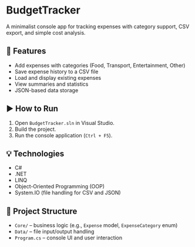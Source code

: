# BudgetTracker

A minimalist console app for tracking expenses with category support, CSV export, and simple cost analysis.

## 🔧 Features

- Add expenses with categories (Food, Transport, Entertainment, Other)
- Save expense history to a CSV file
- Load and display existing expenses
- View summaries and statistics
- JSON-based data storage

## ▶️ How to Run

1. Open `BudgetTracker.sln` in Visual Studio.
2. Build the project.
3. Run the console application (`Ctrl + F5`).

## 💡 Technologies

- C#
- .NET
- LINQ
- Object-Oriented Programming (OOP)
- System.IO (file handling for CSV and JSON)

## 📂 Project Structure

- `Core/` – business logic (e.g., `Expense` model, `ExpenseCategory` enum)
- `Data/` – file input/output handling
- `Program.cs` – console UI and user interaction

